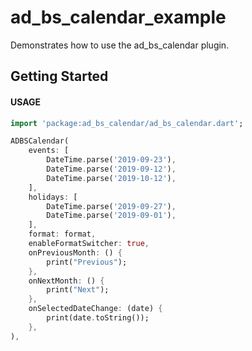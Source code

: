 # ad_bs_calendar_example

Demonstrates how to use the ad_bs_calendar plugin.

## Getting Started

#### USAGE

```dart
import 'package:ad_bs_calendar/ad_bs_calendar.dart';

ADBSCalendar(
    events: [
        DateTime.parse('2019-09-23'),
        DateTime.parse('2019-09-12'),
        DateTime.parse('2019-10-12'),
    ],
    holidays: [
        DateTime.parse('2019-09-27'),
        DateTime.parse('2019-09-01'),
    ],
    format: format,
    enableFormatSwitcher: true,
    onPreviousMonth: () {
        print("Previous");
    },
    onNextMonth: () {
        print("Next");
    },
    onSelectedDateChange: (date) {
        print(date.toString());
    },
),
```
